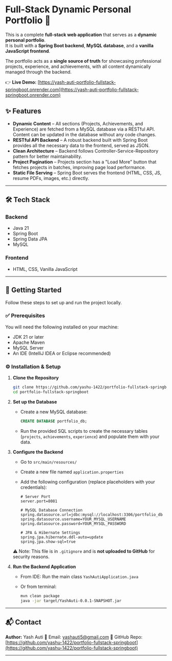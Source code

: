 
# Full-Stack Dynamic Personal Portfolio 🚀

This is a complete **full-stack web application** that serves as a **dynamic personal portfolio**.  
It is built with a **Spring Boot backend**, **MySQL database**, and a **vanilla JavaScript frontend**.  

The portfolio acts as a **single source of truth** for showcasing professional projects, experience, and achievements, with all content dynamically managed through the backend.

👉 **Live Demo:** [https://yash-auti-portfolio-fullstack-springboot.onrender.com](https://yash-auti-portfolio-fullstack-springboot.onrender.com)  



## ✨ Features

- **Dynamic Content** – All sections (Projects, Achievements, and Experience) are fetched from a MySQL database via a RESTful API. Content can be updated in the database without any code changes.  
- **RESTful API Backend** – A robust backend built with Spring Boot provides all the necessary data to the frontend, served as JSON.  
- **Clean Architecture** – Backend follows Controller-Service-Repository pattern for better maintainability.  
- **Project Pagination** – Projects section has a "Load More" button that fetches projects in batches, improving page load performance.  
- **Static File Serving** – Spring Boot serves the frontend (HTML, CSS, JS, resume PDFs, images, etc.) directly.  

---

## 🛠 Tech Stack

### Backend
- Java 21  
- Spring Boot  
- Spring Data JPA  
- MySQL  

### Frontend
- HTML, CSS, Vanilla JavaScript  

---

## 🚀 Getting Started

Follow these steps to set up and run the project locally.

### ✅ Prerequisites

You will need the following installed on your machine:

- JDK 21 or later  
- Apache Maven  
- MySQL Server  
- An IDE (IntelliJ IDEA or Eclipse recommended)  



### ⚙️ Installation & Setup

1. **Clone the Repository**  
   ```bash
   git clone https://github.com/yashu-1422/portfolio-fullstack-springboot.git
   cd portfolio-fullstack-springboot


2. **Set up the Database**

   * Create a new MySQL database:

     ```sql
     CREATE DATABASE portfolio_db;
     ```
   * Run the provided SQL scripts to create the necessary tables (`projects`, `achievements`, `experience`) and populate them with your data.

3. **Configure the Backend**

   * Go to `src/main/resources/`
   * Create a new file named `application.properties`
   * Add the following configuration (replace placeholders with your credentials):

     ```properties
     # Server Port
     server.port=8081

     # MySQL Database Connection
     spring.datasource.url=jdbc:mysql://localhost:3306/portfolio_db
     spring.datasource.username=YOUR_MYSQL_USERNAME
     spring.datasource.password=YOUR_MYSQL_PASSWORD

     # JPA & Hibernate Settings
     spring.jpa.hibernate.ddl-auto=update
     spring.jpa.show-sql=true
     ```

   ⚠️ Note: This file is in `.gitignore` and is **not uploaded to GitHub** for security reasons.

4. **Run the Backend Application**

   * From IDE: Run the main class `YashAutiApplication.java`
   * Or from terminal:

     ```bash
     mvn clean package
     java -jar target/YashAuti-0.0.1-SNAPSHOT.jar
     ```

---

## 📬 Contact

**Author:** Yash Auti
📧 Email: [yashauti5@gmail.com](mailto:yashauti5@gmail.com)
🔗 GitHub Repo: [https://github.com/yashu-1422/portfolio-fullstack-springboot](https://github.com/yashu-1422/portfolio-fullstack-springboot)

---

```
```

